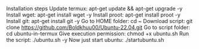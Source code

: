 Installation steps
Update termux: apt-get update && apt-get upgrade -y
Install wget: apt-get install wget -y
Install proot: apt-get install proot -y
Install git: apt-get install git -y
Go to HOME folder: cd ~
Download script: git clone https://github.com/Boldkhuu00/Ubuntu-22.04.git
Go to script folder: cd ubuntu-in-termux
Give execution permission: chmod +x ubuntu.sh
Run the script: ./ubuntu.sh -y
Now just start ubuntu: ./startubuntu.sh
